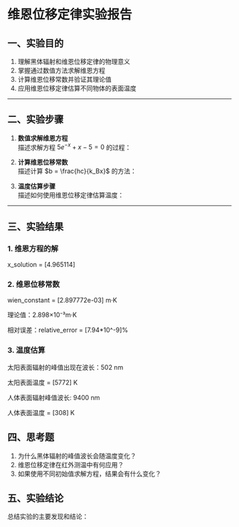 # 维恩位移定律实验报告


## 一、实验目的

1. 理解黑体辐射和维恩位移定律的物理意义
2. 掌握通过数值方法求解维恩方程
3. 计算维恩位移常数并验证其理论值
4. 应用维恩位移定律估算不同物体的表面温度

---

## 二、实验步骤

1. **数值求解维恩方程**  
   描述求解方程 $5e^{-x} + x - 5 = 0$ 的过程：

2. **计算维恩位移常数**  
   描述计算 $b = \frac{hc}{k_Bx}$ 的方法：

3. **温度估算步骤**  
   描述如何使用维恩位移定律估算温度：

---

## 三、实验结果

### 1. 维恩方程的解
x_solution = [4.965114]

### 2. 维恩位移常数

wien_constant = [2.897772e-03] m·K 

理论值：2.898×10⁻³m·K 

相对误差：relative_error = [7.94*10^-9]%

### 3. 温度估算

太阳表面辐射的峰值出现在波长：502 nm

太阳表面温度 = [5772] K 

人体表面辐射峰值波长: 9400 nm

人体表面温度 = [308] K

## 四、思考题
1. 为什么黑体辐射的峰值波长会随温度变化？
2. 维恩位移定律在红外测温中有何应用？
3. 如果使用不同初始值求解方程，结果会有什么变化？
## 五、实验结论
总结实验的主要发现和结论：
